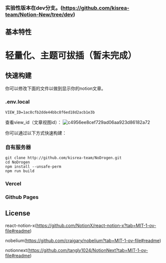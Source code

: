 ### 实验性版本在dev分支。(https://github.com/kisrea-team/Notion-New/tree/dev)
## 基本特性
# 轻量化、主题可拔插（暂未完成）
## 快速构建
你可以修改下面的文件以做到显示你的notion文章。
### .env.local
```.env.local
VIEW_ID=1ac8cfb2dde44bbc8f6ed18d2acb1e3b
```
查看view_id（文章视图id）：
![c4956ee8cef729ad06aa923d86182a72](https://github.com/kisrea-team/NoDrogen/assets/49295983/e59f9430-bd7d-4205-a8b7-60a4a55d63c3)

你可以通过以下方式快速构建：
### 自有服务器
```shell
git clone http://github.com/kisrea-team/NoDrogen.git
cd NoDrogen
npm install --unsafe-perm
npm run build
```
### Vercel
### Github Pages
## License
react-notion-x(https://github.com/NotionX/react-notion-x?tab=MIT-1-ov-file#readme)

nobelium(https://github.com/craigary/nobelium?tab=MIT-1-ov-file#readme)

notionnext(https://github.com/tangly1024/NotionNext?tab=MIT-1-ov-file#readme)
